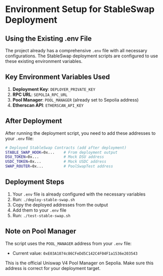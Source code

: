 # Environment Setup for StableSwap Deployment

## Using the Existing .env File

The project already has a comprehensive `.env` file with all necessary configurations. The StableSwap deployment scripts are configured to use these existing environment variables.

## Key Environment Variables Used

1. **Deployment Key**: `DEPLOYER_PRIVATE_KEY`
2. **RPC URL**: `SEPOLIA_RPC_URL` 
3. **Pool Manager**: `POOL_MANAGER` (already set to Sepolia address)
4. **Etherscan API**: `ETHERSCAN_API_KEY`

## After Deployment

After running the deployment script, you need to add these addresses to your `.env` file:

```bash
# Deployed StableSwap Contracts (add after deployment)
STABLE_SWAP_HOOK=0x...    # From deployment output
DSU_TOKEN=0x...           # Mock DSU address
USDC_TOKEN=0x...          # Mock USDC address  
SWAP_ROUTER=0x...         # PoolSwapTest address
```

## Deployment Steps

1. Your `.env` file is already configured with the necessary variables
2. Run: `./deploy-stable-swap.sh`
3. Copy the deployed addresses from the output
4. Add them to your `.env` file
5. Run: `./test-stable-swap.sh`

## Note on Pool Manager

The script uses the `POOL_MANAGER` address from your `.env` file:
- Current value: `0xE03A1074c86CFeDd5C142C4F04F1a1536e203543`

This is the official Uniswap V4 Pool Manager on Sepolia. Make sure this address is correct for your deployment target.